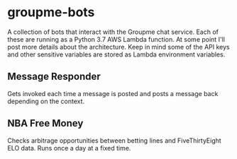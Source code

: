# groupme-bots
A collection of bots that interact with the Groupme chat service. Each of these are running as a Python 3.7 AWS Lambda function. At some point I'll post more details about the architecture. Keep in mind some of the API keys and other sensitive variables are stored as Lambda environment variables.

## Message Responder

Gets invoked each time a message is posted and posts a message back depending on the context.

## NBA Free Money

Checks arbitrage opportunities between betting lines and FiveThirtyEight ELO data. Runs once a day at a fixed time.
